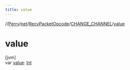 ```yaml
---
title: value
---
```

//[Perry](../../../../index.html)/[net](../../index.html)/[RecvPacketOpcode](../index.html)/[CHANGE_CHANNEL](index.html)/[value](value.html)



# value



[jvm]\
var [value](value.html): [Int](https://kotlinlang.org/api/latest/jvm/stdlib/kotlin/-int/index.html)




